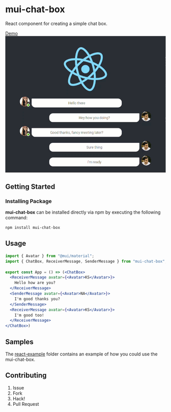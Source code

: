 # mui-chat-box

React component for creating a simple chat box.

[Demo](https://kevsoft.net/mui-chat-box/)
[![mui-chat-box preview](/preview.gif)](https://kevsoft.net/mui-chat-box/)

## Getting Started

### Installing Package

**mui-chat-box** can be installed directly via npm by executing the following command:

```powershell
npm install mui-chat-box
```

## Usage

```jsx
import { Avatar } from "@mui/material";
import { ChatBox, ReceiverMessage, SenderMessage } from "mui-chat-box";

export const App = () => (<ChatBox>
  <ReceiverMessage avatar={<Avatar>KS</Avatar>}>
    Hello how are you?
  </ReceiverMessage>
  <SenderMessage avatar={<Avatar>NA</Avatar>}>
    I'm good thanks you?
  </SenderMessage>
  <ReceiverMessage avatar={<Avatar>KS</Avatar>}>
    I'm good too!
  </ReceiverMessage>
</ChatBox>)
```

## Samples

The [react-example](packages/apps/react-example) folder contains an example of how you could use the mui-chat-box.

## Contributing

1. Issue
1. Fork
1. Hack!
1. Pull Request
